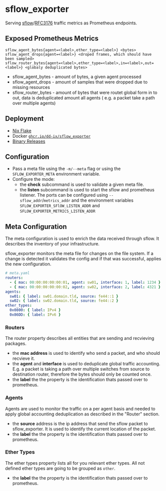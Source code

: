 # sflow_exporter

Serving [sflow](https://sflow.org/)/[RFC3176](https://datatracker.ietf.org/doc/html/rfc3176) traffic metrics as
Prometheus endpoints.

## Exposed Prometheus Metrics

```prometheus
sflow_agent_bytes{agent=<label>,ether_type=<label>} <bytes>
sflow_agent_drops{agent=<label>} <droped frames, which should have been sampled>
sflow_router_bytes{agent=<label>,ether_type=<label>,in=<label>,out=<label>} <globaly deduplicated bytes>
```

- sflow_agent_bytes - amount of bytes, a given agent processed
- sflow_agent_drops - amount of samples that were dropped due to missing resources
- sflow_router_bytes - amount of bytes that were routet global form in to out, data is deduplicated amount all agents (
  e.g. a packet take a path over multiple agents)

## Deployment

- [Nix Flake](flake.nix)
- Docker [`ghcr.io/dd-ix/sflow_exporter`](ghcr.io/dd-ix/sflow_exporter)
- [Binary Releases](https://github.com/MarcelCoding/zia/releases/)

## Configuration

- Pass a meta file using the `-m/--meta` flag or using the `SFLOW_EXPORTER_META` environment variable.
- Configure the mode:
  - the **check** subcommand is used to validate a given meta file.
  - the **listen** subcommand is used to start the sflow and prometheus listener.
    The ports can be configured using `--sflow_addr`/`metrics_addr` and the environment
    variables `SFLOW_EXPORTER_SFlOW_LISTEN_ADDR` and `SFLOW_EXPORTER_METRICS_LISTEN_ADDR`

## Meta Configuration

The meta configuration is used to enrich the data received through sflow. It describes the inventory of your
infrastructure.

sflow_exporter monitors the meta file for changes on the file system. If a change is detected it validates the config
and if that was successful, applies the new configuration.

```yaml
# meta.yaml
routers:
  - { mac: 00:00:00:00:00:01, agent: sw01, interface: 1, label: 1234 }
  - { mac: 00:00:00:00:00:02, agent: sw02, interface: 2, label: 4321 }
agents:
  sw01: { label: sw01.domain.tld, source: fe44::1 }
  sw02: { label: sw02.domain.tld, source: fe44::2 }
ether_types:
  0x0800: { label: IPv4 }
  0x86DD: { label: IPv6 }
```

### Routers

The router property describes all entities that are sending and recvieving packages.

- the **mac address** is used to identify who send a packet, and who should recvieve it.
- the **agent** and **interface** is used to deduplicate global traffic accounting. E.g. a packet is taking a path over
  multiple switches from source to destination router, therefore the bytes should only be counted once.
- the **label** the the property is the identification thats passed over to prometheus.

### Agents

Agents are used to monitor the traffic on a per agent basis and needed to apply global accounting deduplication as
described in the "Router" section.

- the **source** address is the ip address that send the sflow packet to sflow_exporter. It is used to identify the
  current location of the packet.
- the **label** the the property is the identification thats passed over to prometheus.

### Ether Types

The ether types property lists all for you relevant ether types. All not defined ether types are going to be grouped
as `other`.

- the **label** the the property is the identification thats passed over to prometheus.
